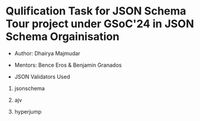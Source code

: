 # Qulification Task for JSON Schema Tour project under GSoC'24 in JSON Schema Orgainisation

-   Author: Dhairya Majmudar

-   Mentors: Bence Eros & Benjamin Granados

-   JSON Validators Used

1. jsonschema

2. ajv

3. hyperjump
